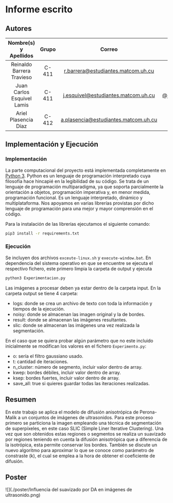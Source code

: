 # Informe escrito

## Autores

| **Nombre(s) y Apellidos**  | **Grupo** |              **Correo**              |                       **GitHub**                       |
| :------------------------: | :-------: | :----------------------------------: | :----------------------------------------------------: |
| Reinaldo Barrera Travieso  |   C-411   |  r.barrera@estudiantes.matcom.uh.cu  |      [@Reinaldo14](https://github.com/Reinaldo14)      |
| Juan Carlos Esquivel Lamis |   C-411   | j.esquivel@estudiantes.matcom.uh.cu  | [@jesquivel960729](https://github.com/jesquivel960729) |
|    Ariel Plasencia Díaz    |   C-412   | a.plasencia@estudiantes.matcom.uh.cu |         [@ArielXL](https://github.com/ArielXL)         |

## Implementación y Ejecución

### Implementación

La parte computacional del proyecto está implementada completamente en [Python 3](https://es.wikipedia.org/wiki/Python). Python es un lenguaje de programación interpretado cuya filosofía hace hincapié en la legibilidad de su código. Se trata de un lenguaje de programación multiparadigma, ya que soporta parcialmente la orientación a objetos, programación imperativa y, en menor medida, programación funcional. Es un lenguaje interpretado, dinámico y multiplataforma. Nos apoyamos en varias librerías provistas por dicho lenguaje de programación para una mejor y mayor comprensión en el código.

Para la instalación de las librerías ejecutamos el siguiente comando:

```bash
pip3 install -r requirements.txt
```

### Ejecución

Se incluyen dos archivos ```exceute-linux.sh``` y ```execute-window.bat```. En dependencia del sistema operativo en que se encuentre se ejecuta el respectivo fichero, este primero limpia la carpeta de output y ejecuta

```python
python3 Experimentacion.py
```

Las imágenes a procesar deben ya estar dentro de la carpeta input. En la carpeta output se tiene 4 carpeta:

* logs: donde se crea un archivo de texto con toda la información y tiempos de la ejecución.
* noisy: donde se almacenan las imagen original y la de bordes.
* result: donde se almacenan las imágenes resultantes.
* slic: donde se almacenan las imágenes una vez realizada la segmentación.

En el caso que se quiera probar algún parámetro que no este incluido inicialmente se modifican los valores en el fichero ```Experimento.py```:

* o: sería el filtro gaussiano usado.
* t: cantidad de iteraciones.
* n_cluster: número de segmento, incluir valor dentro de array.
* kwep: bordes débiles, incluir valor dentro de array.
* ksep: bordes fuertes, incluir valor dentro de array.
* save_all: true si quieres guardar todas las iteraciones realizadas.

## Resumen

En este trabajo se aplica el modelo de difusión anisotrópica de Perona-Malik a un conjuntos de imágenes de ultrasonidos. Para este proceso primero se particiona la imagen empleando una técnica de segmentación de superpı́xeles, en este caso SLIC (Simple Liner Iterative Clustering). Una vez que son obtenidos estas regiones o segmentos se realiza un suavizado por regiones teniendo en cuenta la difusión anisotrópica que a diferencia de la isotrópica, esta permite conservar los bordes. También se discute un nuevo algoritmo para aproximar lo que se conoce como parámetro de constraste (k), el cual se emplea a la hora de obtener el coeficiente de difusión.

## Poster

![](./poster/Influencia del suavizado por DA en imágenes de ultrasonido.png)

